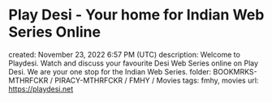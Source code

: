 # Play Desi - Your home for Indian Web Series Online

created: November 23, 2022 6:57 PM (UTC)
description: Welcome to Playdesi. Watch and discuss your favourite Desi Web Series online on Play Desi. We are your one stop for the Indian Web Series.
folder: BOOKMRKS-MTHRFCKR / PIRACY-MTHRFCKR / FMHY / Movies
tags: fmhy, movies
url: https://playdesi.net